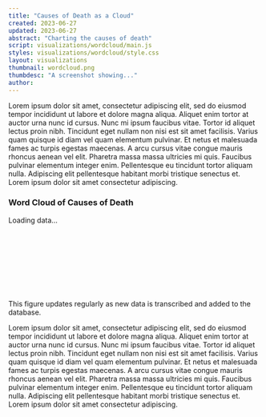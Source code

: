 ```yaml
---
title: "Causes of Death as a Cloud"
created: 2023-06-27
updated: 2023-06-27
abstract: "Charting the causes of death"
script: visualizations/wordcloud/main.js
styles: visualizations/wordcloud/style.css
layout: visualizations
thumbnail: wordcloud.png
thumbdesc: "A screenshot showing..."
author:
---
```


Lorem ipsum dolor sit amet, consectetur adipiscing elit, sed do eiusmod tempor incididunt ut labore et dolore magna aliqua. Aliquet enim tortor at auctor urna nunc id cursus. Nunc mi ipsum faucibus vitae. Tortor id aliquet lectus proin nibh. Tincidunt eget nullam non nisi est sit amet facilisis. Varius quam quisque id diam vel quam elementum pulvinar. Et netus et malesuada fames ac turpis egestas maecenas. A arcu cursus vitae congue mauris rhoncus aenean vel elit. Pharetra massa massa ultricies mi quis. Faucibus pulvinar elementum integer enim. Pellentesque eu tincidunt tortor aliquam nulla. Adipiscing elit pellentesque habitant morbi tristique senectus et. Lorem ipsum dolor sit amet consectetur adipiscing.

<div id="row">
    <h3>Word Cloud of Causes of Death</h3>
    <div class="loading_chart">Loading data...</div>
    <svg id="chart"></svg>
    <figcaption>This figure updates regularly as new data is transcribed and added to the database.</figcaption>
</div>

Lorem ipsum dolor sit amet, consectetur adipiscing elit, sed do eiusmod tempor incididunt ut labore et dolore magna aliqua. Aliquet enim tortor at auctor urna nunc id cursus. Nunc mi ipsum faucibus vitae. Tortor id aliquet lectus proin nibh. Tincidunt eget nullam non nisi est sit amet facilisis. Varius quam quisque id diam vel quam elementum pulvinar. Et netus et malesuada fames ac turpis egestas maecenas. A arcu cursus vitae congue mauris rhoncus aenean vel elit. Pharetra massa massa ultricies mi quis. Faucibus pulvinar elementum integer enim. Pellentesque eu tincidunt tortor aliquam nulla. Adipiscing elit pellentesque habitant morbi tristique senectus et. Lorem ipsum dolor sit amet consectetur adipiscing.